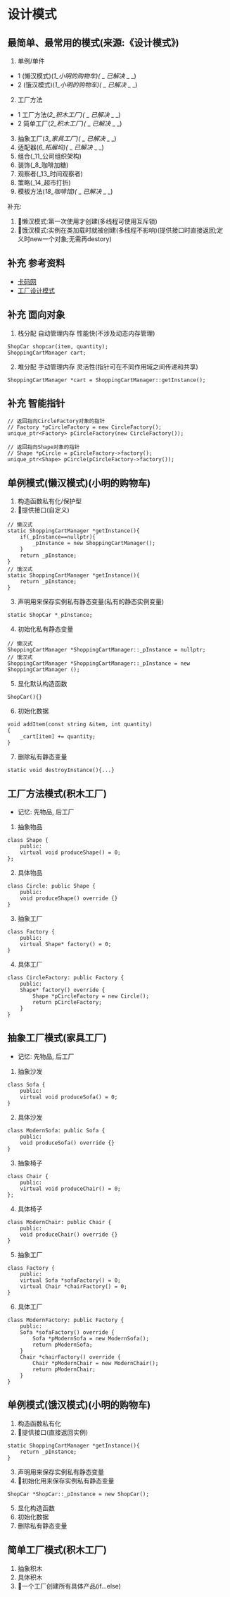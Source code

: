 # 设计模式

## 最简单、最常用的模式(来源:《设计模式》)
1. 单例/单件
* 1 (懒汉模式)(_1_小明的购物车)(_ _ _已解决_ _ _)
* 2 (饿汉模式)(_1_小明的购物车)(_ _ _已解决_ _ _)
2. 工厂方法
* 1 工厂方法(_2_积木工厂)(_ _ _已解决_ _ _)
* 2 简单工厂(_2_积木工厂)(_ _ _已解决_ _ _)
3. 抽象工厂(_3_家具工厂)(_ _ _已解决_ _ _)
4. 适配器(_6_拓展坞)(_ _ _已解决_ _ _)
5. 组合(_11_公司组织架构)
6. 装饰(_8_咖啡加糖)
7. 观察者(_13_时间观察者)
8. 策略(_14_超市打折)
9. 模板方法(_18_咖啡馆)(_ _ _已解决_ _ _)

补充:
1. 🌟懒汉模式:第一次使用才创建(多线程可使用互斥锁)
2. 🌟饿汉模式:实例在类加载时就被创建(多线程不影响)(提供接口时直接返回;定义时new一个对象;无需再destory)

## 补充 参考资料
* [卡码网](https://kamacoder.com/designpattern.php)
* [工厂设计模式](https://mp.weixin.qq.com/s/NDIFu6V76_cIo1kWvTM1YQ)

## 补充 面向对象
1. 栈分配 自动管理内存 性能快(不涉及动态内存管理)
```
ShopCar shopcar(item, quantity);
ShoppingCartManager cart;
```
2. 堆分配 手动管理内存 灵活性(指针可在不同作用域之间传递和共享)
```
ShoppingCartManager *cart = ShoppingCartManager::getInstance();
```

## 补充 智能指针
```
// 返回指向CircleFactory对象的指针
// Factory *pCircleFactory = new CircleFactory();
unique_ptr<Factory> pCircleFactory(new CircleFactory());

// 返回指向Shape对象的指针
// Shape *pCircle = pCircleFactory->factory();
unique_ptr<Shape> pCircle(pCircleFactory->factory());
```

## 单例模式(懒汉模式)(小明的购物车)
1. 构造函数私有化/保护型
2. 🌟提供接口(自定义)
```
// 懒汉式
static ShoppingCartManager *getInstance(){
    if(_pInstance==nullptr){
        _pInstance = new ShoppingCartManager();
    }
    return _pInstance;
}
// 饿汉式
static ShoppingCartManager *getInstance(){
    return _pInstance;
}
```
3. 声明用来保存实例私有静态变量(私有的静态实例变量)
```
static ShopCar *_pInstance;
```
4. 初始化私有静态变量
```
// 懒汉式
ShoppingCartManager *ShoppingCartManager::_pInstance = nullptr;
// 饿汉式
ShoppingCartManager *ShoppingCartManager::_pInstance = new ShoppingCartManager ();
```
5. 显化默认构造函数
```
ShopCar(){}
```
6. 初始化数据
```
void addItem(const string &item, int quantity)
{
    _cart[item] += quantity;
}
```
7. 删除私有静态变量
```
static void destroyInstance(){...}
```

## 工厂方法模式(积木工厂)
* 记忆: 先物品, 后工厂
1. 抽象物品
```
class Shape {
    public:
    virtual void produceShape() = 0;
};
```
2. 具体物品
```
class Circle: public Shape {
    public:
    void produceShape() override {}
}
```
3. 抽象工厂
```
class Factory {
    public:
    virtual Shape* factory() = 0;
}
```
4. 具体工厂
```
class CircleFactory: public Factory {
    public:
    Shape* factory() override {
        Shape *pCircleFactory = new Circle();
        return pCircleFactory;
    }
}
```

## 抽象工厂模式(家具工厂)
* 记忆: 先物品, 后工厂
1. 抽象沙发
```
class Sofa {
    public:
    virtual void produceSofa() = 0;
}
```
2. 具体沙发
```
class ModernSofa: public Sofa {
    public:
    void produceSofa() override {}
}
```
3. 抽象椅子
```
class Chair {
    public:
    virtual void produceChair() = 0;
};
```
4. 具体椅子
```
class ModernChair: public Chair {
    public:
    void produceChair() override {}
}
```
5. 抽象工厂
```
class Factory {
    public:
    virtual Sofa *sofaFactory() = 0; 
    virtual Chair *chairFactory() = 0;
}
```
6. 具体工厂
```
class ModernFactory: public Factory {
    public:
    Sofa *sofaFactory() override {
        Sofa *pModernSofa = new ModernSofa();
        return pModernSofa;
    }
    Chair *chairFactory() override {
        Chair *pModernChair = new ModernChair();
        return pModernChair;
    }
}
```

## 单例模式(饿汉模式)(小明的购物车)
1. 构造函数私有化
2. 🌟提供接口(直接返回实例)
```
static ShoppingCartManager *getInstance(){
    return _pInstance;
}
```
3. 声明用来保存实例私有静态变量
4. 🌟初始化用来保存实例私有静态变量
```
ShopCar *ShopCar::_pInstance = new ShopCar();
```
5. 显化构造函数
6. 初始化数据
7. 删除私有静态变量

## 简单工厂模式(积木工厂)
1. 抽象积木
2. 具体积木
3. 🌟一个工厂创建所有具体产品(if...else)